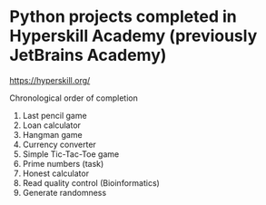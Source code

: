 # Python projects completed in Hyperskill Academy (previously JetBrains Academy)
<https://hyperskill.org/>

Chronological order of completion
1) Last pencil game
2) Loan calculator
3) Hangman game
4) Currency converter
5) Simple Tic-Tac-Toe game
6) Prime numbers (task)
7) Honest calculator
8) Read quality control (Bioinformatics)
9) Generate randomness
